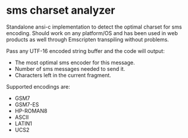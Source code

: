 # sms charset analyzer
Standalone ansi-c implementation to detect the optimal charset for sms encoding. Should work on any platform/OS and has been used in web products as well through Emscripten transpiling without problems.

Pass any UTF-16 encoded string buffer and the code will output:
- The most optimal sms encoder for this message.
- Number of sms messages needed to send it.
- Characters left in the current fragment.

Supported encodings are:
- GSM7
- GSM7-ES
- HP-ROMAN8
- ASCII
- LATIN1
- UCS2

